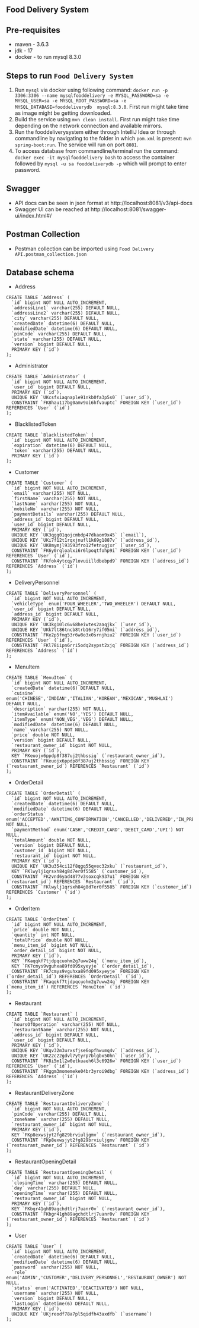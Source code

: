 **Food Delivery System**
-

Pre-requisites
-
- maven - 3.6.3
- jdk - 17
- docker - to run mysql 8.3.0

Steps to run `Food Delivery System`
-
1. Run `mysql` via docker using following command: `docker run -p 3306:3306 --name mysqlfooddelivery -e MYSQL_PASSWORD=sa -e MYSQL_USER=sa -e MYSQL_ROOT_PASSWORD=sa -e MYSQL_DATABASE=fooddeliverydb  mysql:8.3.0`. First run might take time as image might be getting downloaded.
2. Build the service using `mvn clean install`. First run might take time depending on the network connection and available mirrors.
3. Run the fooddeliverysystem either through IntelliJ Idea or through commandline by navigating to the folder in which `pom.xml` is present: `mvn spring-boot:run`. The service will run on port `8081`.
4. To access database from commandline/terminal run the command: `docker exec -it mysqlfooddelivery bash` to access the container followed by `mysql -u sa fooddeliverydb -p` which will prompt to enter password.

Swagger
-
- API docs can be seen in json format at http://localhost:8081/v3/api-docs
- Swagger UI can be reached at http://localhost:8081/swagger-ui/index.html#/

Postman Collection
-
- Postman collection can be imported using `Food Delivery API.postman_collection.json`

Database schema 
-
- Address 
```
CREATE TABLE `Address` (
  `id` bigint NOT NULL AUTO_INCREMENT,
  `addressLine1` varchar(255) DEFAULT NULL,
  `addressLine2` varchar(255) DEFAULT NULL,
  `city` varchar(255) DEFAULT NULL,
  `createdDate` datetime(6) DEFAULT NULL,
  `modifiedDate` datetime(6) DEFAULT NULL,
  `pinCode` varchar(255) DEFAULT NULL,
  `state` varchar(255) DEFAULT NULL,
  `version` bigint DEFAULT NULL,
  PRIMARY KEY (`id`)
);
```

- Administrator
```
CREATE TABLE `Administrator` (
  `id` bigint NOT NULL AUTO_INCREMENT,
  `user_id` bigint DEFAULT NULL,
  PRIMARY KEY (`id`),
  UNIQUE KEY `UKcsfxiaqnaple91nkb0fa3p5s0` (`user_id`),
  CONSTRAINT `FK8hau117bg0amv9oi6hfvauptc` FOREIGN KEY (`user_id`) REFERENCES `User` (`id`)
);
```

- BlacklistedToken
```
CREATE TABLE `BlacklistedToken` (
  `id` bigint NOT NULL AUTO_INCREMENT,
  `expiration` datetime(6) DEFAULT NULL,
  `token` varchar(255) DEFAULT NULL,
  PRIMARY KEY (`id`)
);
```

- Customer
```
CREATE TABLE `Customer` (
  `id` bigint NOT NULL AUTO_INCREMENT,
  `email` varchar(255) NOT NULL,
  `firstName` varchar(255) NOT NULL,
  `lastName` varchar(255) NOT NULL,
  `mobileNo` varchar(255) NOT NULL,
  `paymentDetails` varchar(255) DEFAULT NULL,
  `address_id` bigint DEFAULT NULL,
  `user_id` bigint DEFAULT NULL,
  PRIMARY KEY (`id`),
  UNIQUE KEY `UK3qgg01qojcmbdp47dkaom9x45` (`email`),
  UNIQUE KEY `UKi7f12t1rqxjnufl1k69g1887v` (`address_id`),
  UNIQUE KEY `UK8mymjl93593fro12fetnugjxr` (`user_id`),
  CONSTRAINT `FK6y0rqloalxi6r6lpoqtfohp9i` FOREIGN KEY (`user_id`) REFERENCES `User` (`id`),
  CONSTRAINT `FKfok4ytcqy7lovuiilldbebpd9` FOREIGN KEY (`address_id`) REFERENCES `Address` (`id`)
);
```

- DeliveryPersonnel
```
CREATE TABLE `DeliveryPersonnel` (
  `id` bigint NOT NULL AUTO_INCREMENT,
  `vehicleType` enum('FOUR_WHEELER','TWO_WHEELER') DEFAULT NULL,
  `user_id` bigint DEFAULT NULL,
  `address_id` bigint DEFAULT NULL,
  PRIMARY KEY (`id`),
  UNIQUE KEY `UK3kg10lc6v68heiwtes2aaqjkx` (`user_id`),
  UNIQUE KEY `UKk7lt86tncb8trb16ry7if05mi` (`address_id`),
  CONSTRAINT `FKe2p5fmq53r6w8o3x0srnjhiu2` FOREIGN KEY (`user_id`) REFERENCES `User` (`id`),
  CONSTRAINT `FKl78iipn6rri5odq2sypst2xjq` FOREIGN KEY (`address_id`) REFERENCES `Address` (`id`)
);
```

- MenuItem
```
CREATE TABLE `MenuItem` (
  `id` bigint NOT NULL AUTO_INCREMENT,
  `createdDate` datetime(6) DEFAULT NULL,
  `cuisine` enum('CHINESE','INDIAN','ITALIAN','KOREAN','MEXICAN','MUGHLAI') DEFAULT NULL,
  `description` varchar(255) NOT NULL,
  `itemAvailable` enum('NO','YES') DEFAULT NULL,
  `itemType` enum('NON_VEG','VEG') DEFAULT NULL,
  `modifiedDate` datetime(6) DEFAULT NULL,
  `name` varchar(255) NOT NULL,
  `price` double NOT NULL,
  `version` bigint DEFAULT NULL,
  `restaurant_owner_id` bigint NOT NULL,
  PRIMARY KEY (`id`),
  KEY `FKeuojx6ppdp8f387uj2thbssig` (`restaurant_owner_id`),
  CONSTRAINT `FKeuojx6ppdp8f387uj2thbssig` FOREIGN KEY (`restaurant_owner_id`) REFERENCES `Restaurant` (`id`)
);
```

- OrderDetail
```
CREATE TABLE `OrderDetail` (
  `id` bigint NOT NULL AUTO_INCREMENT,
  `createdDate` datetime(6) DEFAULT NULL,
  `modifiedDate` datetime(6) DEFAULT NULL,
  `orderStatus` enum('ACCEPTED','AWAITING_CONFIRMATION','CANCELLED','DELIVERED','IN_PREPARATION','OUT_FOR_DELIVERY','READY_FOR_DELIVERY','REJECTED') NOT NULL,
  `paymentMethod` enum('CASH','CREDIT_CARD','DEBIT_CARD','UPI') NOT NULL,
  `totalAmount` double NOT NULL,
  `version` bigint DEFAULT NULL,
  `customer_id` bigint NOT NULL,
  `restaurant_id` bigint NOT NULL,
  PRIMARY KEY (`id`),
  UNIQUE KEY `UK3u354ci12f8qgq55qvec32xku` (`restaurant_id`),
  KEY `FKlwylj1qrsxh84g8d7er0f5585` (`customer_id`),
  CONSTRAINT `FK2vnd6yad4877v3soxcqk937u1` FOREIGN KEY (`restaurant_id`) REFERENCES `Restaurant` (`id`),
  CONSTRAINT `FKlwylj1qrsxh84g8d7er0f5585` FOREIGN KEY (`customer_id`) REFERENCES `Customer` (`id`)
);
```

- OrderItem
```
CREATE TABLE `OrderItem` (
  `id` bigint NOT NULL AUTO_INCREMENT,
  `price` double NOT NULL,
  `quantity` int NOT NULL,
  `totalPrice` double NOT NULL,
  `menu_item_id` bigint NOT NULL,
  `order_detail_id` bigint NOT NULL,
  PRIMARY KEY (`id`),
  KEY `FKaqqkf7tjdpqcuohm2g7uww24q` (`menu_item_id`),
  KEY `FK7cmys9vguhxa89fd095xyeyje` (`order_detail_id`),
  CONSTRAINT `FK7cmys9vguhxa89fd095xyeyje` FOREIGN KEY (`order_detail_id`) REFERENCES `OrderDetail` (`id`),
  CONSTRAINT `FKaqqkf7tjdpqcuohm2g7uww24q` FOREIGN KEY (`menu_item_id`) REFERENCES `MenuItem` (`id`)
);
```

- Restaurant

```
CREATE TABLE `Restaurant` (
  `id` bigint NOT NULL AUTO_INCREMENT,
  `hoursOfOperation` varchar(255) NOT NULL,
  `restaurantName` varchar(255) NOT NULL,
  `address_id` bigint DEFAULT NULL,
  `user_id` bigint DEFAULT NULL,
  PRIMARY KEY (`id`),
  UNIQUE KEY `UKqv32m3urxsfjse6opfhwumq4v` (`address_id`),
  UNIQUE KEY `UK22c22gdvl7ytyrp7blgbx50hn` (`user_id`),
  CONSTRAINT `FK8i5m1l2w0etkuaeh6l3c6926w` FOREIGN KEY (`user_id`) REFERENCES `User` (`id`),
  CONSTRAINT `FKggm3momemeke04br3yroi9dbg` FOREIGN KEY (`address_id`) REFERENCES `Address` (`id`)
);
```

- RestaurantDeliveryZone
```
CREATE TABLE `RestaurantDeliveryZone` (
  `id` bigint NOT NULL AUTO_INCREMENT,
  `pinCode` varchar(255) DEFAULT NULL,
  `zoneName` varchar(255) DEFAULT NULL,
  `restaurant_owner_id` bigint NOT NULL,
  PRIMARY KEY (`id`),
  KEY `FKp8exwsjyt2fg829brviuljgmv` (`restaurant_owner_id`),
  CONSTRAINT `FKp8exwsjyt2fg829brviuljgmv` FOREIGN KEY (`restaurant_owner_id`) REFERENCES `Restaurant` (`id`)
);
```

- RestaurantOpeningDetail
```
CREATE TABLE `RestaurantOpeningDetail` (
  `id` bigint NOT NULL AUTO_INCREMENT,
  `closingTime` varchar(255) DEFAULT NULL,
  `day` varchar(255) DEFAULT NULL,
  `openingTime` varchar(255) DEFAULT NULL,
  `restaurant_owner_id` bigint NOT NULL,
  PRIMARY KEY (`id`),
  KEY `FKbgr41gh89agchdtlrj7uanr0v` (`restaurant_owner_id`),
  CONSTRAINT `FKbgr41gh89agchdtlrj7uanr0v` FOREIGN KEY (`restaurant_owner_id`) REFERENCES `Restaurant` (`id`)
);
```

- User
```
CREATE TABLE `User` (
  `id` bigint NOT NULL AUTO_INCREMENT,
  `createdDate` datetime(6) DEFAULT NULL,
  `modifiedDate` datetime(6) DEFAULT NULL,
  `password` varchar(255) NOT NULL,
  `role` enum('ADMIN','CUSTOMER','DELIVERY_PERSONNEL','RESTAURANT_OWNER') NOT NULL,
  `status` enum('ACTIVATED','DEACTIVATED') NOT NULL,
  `username` varchar(255) NOT NULL,
  `version` bigint DEFAULT NULL,
  `lastLogin` datetime(6) DEFAULT NULL,
  PRIMARY KEY (`id`),
  UNIQUE KEY `UKjreodf78a7pl5qidfh43axdfb` (`username`)
);
```